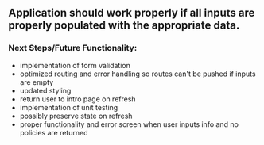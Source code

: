 ## Application should work properly if all inputs are properly populated with the appropriate data.

### Next Steps/Future Functionality:

- implementation of form validation
- optimized routing and error handling so routes can't be pushed if inputs are empty
- updated styling
- return user to intro page on refresh
- implementation of unit testing
- possibly preserve state on refresh
- proper functionality and error screen when user inputs info and no policies are returned
